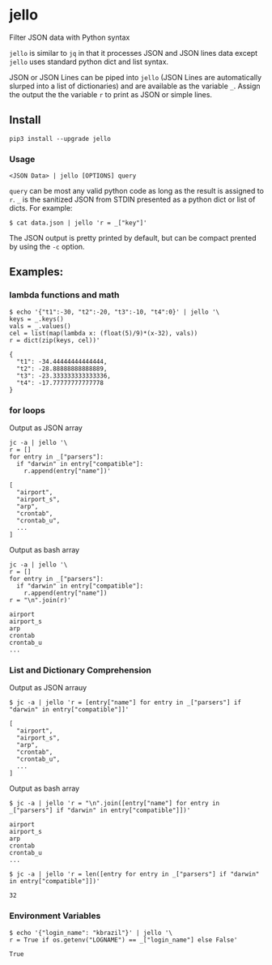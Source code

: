 # jello
Filter JSON data with Python syntax

`jello` is similar to `jq` in that it processes JSON and JSON lines data except `jello` uses standard python dict and list syntax.

JSON or JSON Lines can be piped into `jello` (JSON Lines are automatically slurped into a list of dictionaries) and are available as the variable `_`. Assign the output the the variable `r` to print as JSON or simple lines.

## Install
```
pip3 install --upgrade jello
```

### Usage
```
<JSON Data> | jello [OPTIONS] query
``` 
`query` can be most any valid python code as long as the result is assigned to `r`. `_` is the sanitized JSON from STDIN presented as a python dict or list of dicts. For example:
```
$ cat data.json | jello 'r = _["key"]'
```
The JSON output is pretty printed by default, but can be compact prented by using the `-c` option.

## Examples:
### lambda functions and math
```
$ echo '{"t1":-30, "t2":-20, "t3":-10, "t4":0}' | jello '\
keys = _.keys()
vals = _.values()
cel = list(map(lambda x: (float(5)/9)*(x-32), vals))
r = dict(zip(keys, cel))'

{
  "t1": -34.44444444444444,
  "t2": -28.88888888888889,
  "t3": -23.333333333333336,
  "t4": -17.77777777777778
}

```
### for loops
Output as JSON array
```
jc -a | jello '\
r = []
for entry in _["parsers"]:
  if "darwin" in entry["compatible"]:
    r.append(entry["name"])'

[
  "airport",
  "airport_s",
  "arp",
  "crontab",
  "crontab_u",
  ...
]
```
Output as bash array
```
jc -a | jello '\
r = []
for entry in _["parsers"]:
  if "darwin" in entry["compatible"]:
    r.append(entry["name"])
r = "\n".join(r)'

airport
airport_s
arp
crontab
crontab_u
...
```
### List and Dictionary Comprehension
Output as JSON arrauy
```
$ jc -a | jello 'r = [entry["name"] for entry in _["parsers"] if "darwin" in entry["compatible"]]'

[
  "airport",
  "airport_s",
  "arp",
  "crontab",
  "crontab_u",
  ...
]
```
Output as bash array
```
$ jc -a | jello 'r = "\n".join([entry["name"] for entry in _["parsers"] if "darwin" in entry["compatible"]])'

airport
airport_s
arp
crontab
crontab_u
...
```
```
$ jc -a | jello 'r = len([entry for entry in _["parsers"] if "darwin" in entry["compatible"]])'

32
```
### Environment Variables
```
$ echo '{"login_name": "kbrazil"}' | jello '\
r = True if os.getenv("LOGNAME") == _["login_name"] else False'

True
```